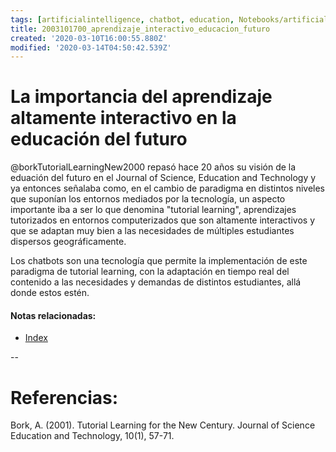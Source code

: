 ```yaml
---
tags: [artificialintelligence, chatbot, education, Notebooks/artificialintelligence, Notebooks/education]
title: 2003101700_aprendizaje_interactivo_educacion_futuro
created: '2020-03-10T16:00:55.880Z'
modified: '2020-03-14T04:50:42.539Z'
---
```


# La importancia del aprendizaje altamente interactivo en la educación del futuro

@borkTutorialLearningNew2000 repasó hace 20 años su visión de la eduación del futuro en el Journal of Science, Education and Technology y ya entonces señalaba como, en el cambio de paradigma en distintos niveles que suponían los entornos mediados por la tecnología, un aspecto importante iba a ser lo que denomina "tutorial learning", aprendizajes tutorizados en entornos computerizados que son altamente interactivos y que se adaptan muy bien a las necesidades de múltiples estudiantes dispersos geográficamente.

Los chatbots son una tecnología que permite la implementación de este paradigma de tutorial learning, con la adaptación en tiempo real del contenido a las necesidades y demandas de distintos estudiantes, allá donde estos estén.


#### Notas relacionadas: 


- [Index](_2003101705_index.md)

--

# Referencias:

Bork, A. (2001). Tutorial Learning for the New Century. Journal of Science Education and Technology, 10(1), 57-71.

